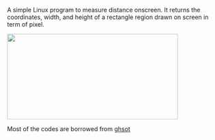 A simple Linux program to measure distance onscreen.  It returns the coordinates, width, and height of a rectangle region drawn on screen in term of pixel.

<a href='https://picasaweb.google.com/lh/photo/kGmydZfI957QD7ZtPCrbKA?feat=embedwebsite'><img src='https://lh4.googleusercontent.com/-JxmLwXBgBYc/TeA_SPSH_aI/AAAAAAAAAQM/SUvQlJiPbug/s400/xmeasure.png' height='200' width='400' /></a>

Most of the codes are borrowed from [ghsot](http://code.google.com/p/gshot/)